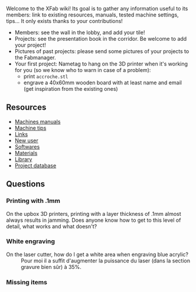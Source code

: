 Welcome to the XFab wiki!
Its goal is to gather any information useful to its members: link to existing resources, manuals, tested machine settings, tips... It only exists thanks to your contributions!

* Members: see the wall in the lobby, and add your tile!
* Projects: see the presentation book in the corridor. Be welcome to add your project!
* Pictures of past projects: please send some pictures of your projects to the Fabmanager.
* Your first project: Nametag to hang on the 3D printer when it's working for you (so we know who to warn in case of a problem):
  * print `accroche.stl`
  * engrave a 40x60mm wooden board with at least name and email (get inspiration from the existing ones)

## Resources
* [Machines manuals](Manuals.md)
* [Machine tips](Tips.md)
* [Links](Links.md)
* [New user](NewUser.md)
* [Softwares](Softwares.md)
* [Materials](Materials.md)
* [Library](Library.md)
* [Project database](Project.md)

## Questions
### Printing with .1mm
On the upbox 3D printers, printing with a layer thickness of .1mm almost always results in jamming. Does anyone know how to get to this level of detail, what works and what doesn't?
### White engraving
<dl>
 <dt>On the laser cutter, how do I get a white area when engraving blue acrylic?</dt>
 <dd>Pour moi il a suffit d'augmenter la puissance du laser (dans la section gravure bien sûr) à 35%.</dd>
 </dl>
 
### Missing items
